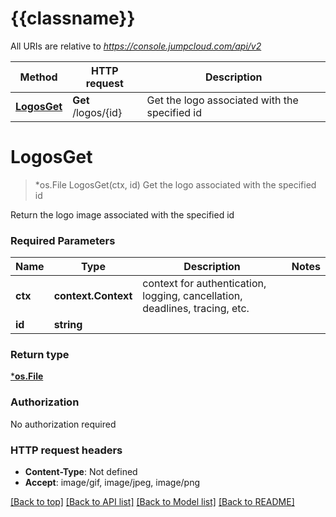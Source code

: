 # {{classname}}

All URIs are relative to *https://console.jumpcloud.com/api/v2*

Method | HTTP request | Description
------------- | ------------- | -------------
[**LogosGet**](LogosApi.md#LogosGet) | **Get** /logos/{id} | Get the logo associated with the specified id

# **LogosGet**
> *os.File LogosGet(ctx, id)
Get the logo associated with the specified id

Return the logo image associated with the specified id

### Required Parameters

Name | Type | Description  | Notes
------------- | ------------- | ------------- | -------------
 **ctx** | **context.Context** | context for authentication, logging, cancellation, deadlines, tracing, etc.
  **id** | **string**|  | 

### Return type

[***os.File**](*os.File.md)

### Authorization

No authorization required

### HTTP request headers

 - **Content-Type**: Not defined
 - **Accept**: image/gif, image/jpeg, image/png

[[Back to top]](#) [[Back to API list]](../README.md#documentation-for-api-endpoints) [[Back to Model list]](../README.md#documentation-for-models) [[Back to README]](../README.md)

